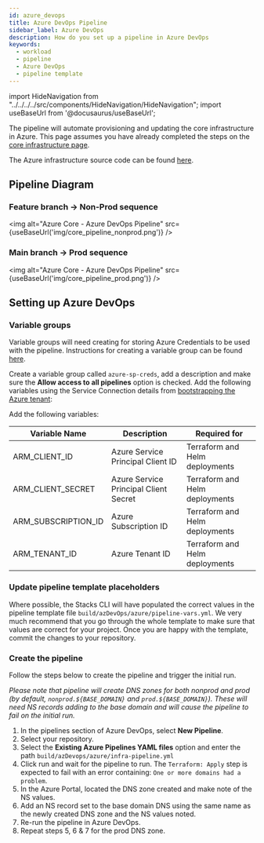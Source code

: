 ```yaml
---
id: azure_devops
title: Azure DevOps Pipeline
sidebar_label: Azure DevOps
description: How do you set up a pipeline in Azure DevOps
keywords:
  - workload
  - pipeline
  - Azure DevOps
  - pipeline template
---
```


import HideNavigation from "../../../../src/components/HideNavigation/HideNavigation";
import useBaseUrl from '@docusaurus/useBaseUrl';

The pipeline will automate provisioning and updating the core infrastructure in Azure. This page assumes you have already completed the steps on the [core infrastructure page](../core_infrastructure.md).

The Azure infrastructure source code can be found [here](https://github.com/Ensono/stacks-infrastructure-aks).

## Pipeline Diagram

### Feature branch -> Non-Prod sequence

<img alt="Azure Core - Azure DevOps Pipeline" src={useBaseUrl('img/core_pipeline_nonprod.png')} />

### Main branch -> Prod sequence

<img alt="Azure Core - Azure DevOps Pipeline" src={useBaseUrl('img/core_pipeline_prod.png')} />

## Setting up Azure DevOps

### Variable groups

Variable groups will need creating for storing Azure Credentials to be used with the pipeline. Instructions for creating a variable group can be found [here](https://docs.microsoft.com/en-us/azure/devops/pipelines/library/variable-groups?view=azure-devops&tabs=classic#create-a-variable-group).

Create a variable group called `azure-sp-creds`, add a description and make sure the **Allow access to all pipelines** option is checked. Add the following variables using the Service Connection details from [bootstrapping the Azure tenant](../core_infrastructure.md#bootstrap-the-azure-tenant):

Add the following variables:

| Variable Name       | Description                           | Required for                   |
| ------------------- | ------------------------------------- | ------------------------------ |
| ARM_CLIENT_ID       | Azure Service Principal Client ID     | Terraform and Helm deployments |
| ARM_CLIENT_SECRET   | Azure Service Principal Client Secret | Terraform and Helm deployments |
| ARM_SUBSCRIPTION_ID | Azure Subscription ID                 | Terraform and Helm deployments |
| ARM_TENANT_ID       | Azure Tenant ID                       | Terraform and Helm deployments |

### Update pipeline template placeholders

Where possible, the Stacks CLI will have populated the correct values in the pipeline template file `build/azDevOps/azure/pipeline-vars.yml`. We very much recommend that you go through the whole template to make sure that values are correct for your project. Once you are happy with the template, commit the changes to your repository.

### Create the pipeline

Follow the steps below to create the pipeline and trigger the initial run.

_Please note that pipeline will create DNS zones for both nonprod and prod (by default, `nonprod.${BASE_DOMAIN}` and `prod.${BASE_DOMAIN}`). These will need NS records adding to the base domain and will cause the pipeline to fail on the initial run._

1. In the pipelines section of Azure DevOps, select **New Pipeline**.
2. Select your repository.
3. Select the **Existing Azure Pipelines YAML files** option and enter the path `build/azDevops/azure/infra-pipeline.yml`
4. Click run and wait for the pipeline to run. The `Terraform: Apply` step is expected to fail with an error containing: `One or more domains had a problem`.
5. In the Azure Portal, located the DNS zone created and make note of the NS values.
6. Add an NS record set to the base domain DNS using the same name as the newly created DNS zone and the NS values noted.
7. Re-run the pipeline in Azure DevOps.
8. Repeat steps 5, 6 & 7 for the prod DNS zone.

<HideNavigation next />
